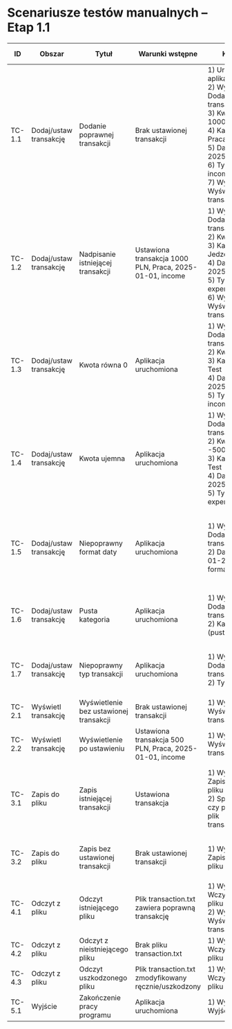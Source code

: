 # Scenariusze testów manualnych – Etap 1.1

| ID | Obszar | Tytuł | Warunki wstępne | Kroki | Oczekiwany rezultat | Priorytet | Uwagi |
|----|--------|-------|-----------------|-------|-------------------|-----------|-------|
| TC-1.1 | Dodaj/ustaw transakcję | Dodanie poprawnej transakcji | Brak ustawionej transakcji | 1) Uruchom aplikację<br>2) Wybierz 1. Dodaj/ustaw transakcję<br>3) Kwota: 1000<br>4) Kategoria: Praca<br>5) Data: 2025-01-01<br>6) Typ: income<br>7) Wybierz 2. Wyświetl transakcję | Transakcja widoczna z wprowadzonymi wartościami | Wysoki | |
| TC-1.2 | Dodaj/ustaw transakcję | Nadpisanie istniejącej transakcji | Ustawiona transakcja 1000 PLN, Praca, 2025-01-01, income | 1) Wybierz 1. Dodaj/ustaw transakcję<br>2) Kwota: 200<br>3) Kategoria: Jedzenie<br>4) Data: 2025-02-01<br>5) Typ: expense<br>6) Wybierz 2. Wyświetl transakcję | Widoczna tylko nowa transakcja (200, Jedzenie, 2025-02-01, expense) | Średni | |
| TC-1.3 | Dodaj/ustaw transakcję | Kwota równa 0 | Aplikacja uruchomiona | 1) Wybierz 1. Dodaj/ustaw transakcję<br>2) Kwota: 0<br>3) Kategoria: Test<br>4) Data: 2025-01-01<br>5) Typ: income | Komunikat błędu: Kwota musi być większa od 0 | Wysoki | |
| TC-1.4 | Dodaj/ustaw transakcję | Kwota ujemna | Aplikacja uruchomiona | 1) Wybierz 1. Dodaj/ustaw transakcję<br>2) Kwota: -500<br>3) Kategoria: Test<br>4) Data: 2025-01-01<br>5) Typ: expense | Komunikat błędu: Kwota musi być większa od 0 | Wysoki | |
| TC-1.5 | Dodaj/ustaw transakcję | Niepoprawny format daty | Aplikacja uruchomiona | 1) Wybierz 1. Dodaj/ustaw transakcję<br>2) Data: 01-01-2025 (zły format) | Komunikat błędu parsowania daty: Niepoprawny format daty. Użyj YYYY-MM-DD, np. 2025-01-01 | Wysoki | |
| TC-1.6 | Dodaj/ustaw transakcję | Pusta kategoria | Aplikacja uruchomiona | 1) Wybierz 1. Dodaj/ustaw transakcję<br>2) Kategoria: (pusty string) | Aplikacja akceptuje pustą kategorię (obecne ograniczenie) | Niski | Walidacja kategorii pojawi się na Etapie 1.2e |
| TC-1.7 | Dodaj/ustaw transakcję | Niepoprawny typ transakcji | Aplikacja uruchomiona | 1) Wybierz 1. Dodaj/ustaw transakcję<br>2) Typ: bonus | Komunikat błędu: Niepoprawny typ. Wpisz 'income' lub 'expense' | Niski | |
| TC-2.1 | Wyświetl transakcję | Wyświetlenie bez ustawionej transakcji | Brak ustawionej transakcji | 1) Wybierz 2. Wyświetl transakcję | Komunikat: Brak transakcji | Średni | |
| TC-2.2 | Wyświetl transakcję | Wyświetlenie po ustawieniu | Ustawiona transakcja 500 PLN, Praca, 2025-01-01, income | 1) Wybierz 2. Wyświetl transakcję | Wyświetla szczegóły transakcji | Średni | |
| TC-3.1 | Zapis do pliku | Zapis istniejącej transakcji | Ustawiona transakcja | 1) Wybierz 3. Zapisz do pliku<br>2) Sprawdź, czy powstał plik transaction.txt | Plik istnieje i zawiera serializowany obiekt (format binarny, nieczytelny w edytorze tekstowym) | Wysoki | |
| TC-3.2 | Zapis do pliku | Zapis bez ustawionej transakcji | Brak ustawionej transakcji | 1) Wybierz 3. Zapisz do pliku | Komunikat błędu: Brak ustawionej transakcji do zapisania. | Średni | |
| TC-4.1 | Odczyt z pliku | Odczyt istniejącego pliku | Plik transaction.txt zawiera poprawną transakcję | 1) Wybierz 4. Wczytaj z pliku<br>2) Wybierz 2. Wyświetl transakcję | Odczytana i wyświetlona poprawna transakcja | Wysoki | |
| TC-4.2 | Odczyt z pliku | Odczyt z nieistniejącego pliku | Brak pliku transaction.txt | 1) Wybierz 4. Wczytaj z pliku | Komunikat błędu o braku pliku | Średni | |
| TC-4.3 | Odczyt z pliku | Odczyt uszkodzonego pliku | Plik transaction.txt zmodyfikowany ręcznie/uszkodzony | 1) Wybierz 4. Wczytaj z pliku | Komunikat błędu deserializacji | Średni | |
| TC-5.1 | Wyjście | Zakończenie pracy programu | Aplikacja uruchomiona | 1) Wybierz 5. Wyjście | Program kończy działanie bez błędów | Niski | |

